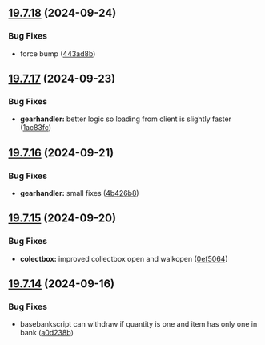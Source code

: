 ## [19.7.18](https://github.com/Torwent/WaspLib/compare/v19.7.17...v19.7.18) (2024-09-24)


### Bug Fixes

* force bump ([443ad8b](https://github.com/Torwent/WaspLib/commit/443ad8b708cb076a69e09ad78c39ba47d7981ac3))



## [19.7.17](https://github.com/Torwent/WaspLib/compare/v19.7.16...v19.7.17) (2024-09-23)


### Bug Fixes

* **gearhandler:** better logic so loading from client is slightly faster ([1ac83fc](https://github.com/Torwent/WaspLib/commit/1ac83fc8b7e164b3fa1169c635fd743a20957647))



## [19.7.16](https://github.com/Torwent/WaspLib/compare/v19.7.15...v19.7.16) (2024-09-21)


### Bug Fixes

* **gearhandler:** small fixes ([4b426b8](https://github.com/Torwent/WaspLib/commit/4b426b8810a6de2ef922cf0344c997960914c23a))



## [19.7.15](https://github.com/Torwent/WaspLib/compare/v19.7.14...v19.7.15) (2024-09-20)


### Bug Fixes

* **colectbox:** improved collectbox open and walkopen ([0ef5064](https://github.com/Torwent/WaspLib/commit/0ef50643d65de9ba71136a43a0aefb5a49c1e9e1))



## [19.7.14](https://github.com/Torwent/WaspLib/compare/v19.7.13...v19.7.14) (2024-09-16)


### Bug Fixes

* basebankscript can withdraw if quantity is one and item has only one in bank ([a0d238b](https://github.com/Torwent/WaspLib/commit/a0d238b7166728a8122cf1156b1c61ec39aa8597))



